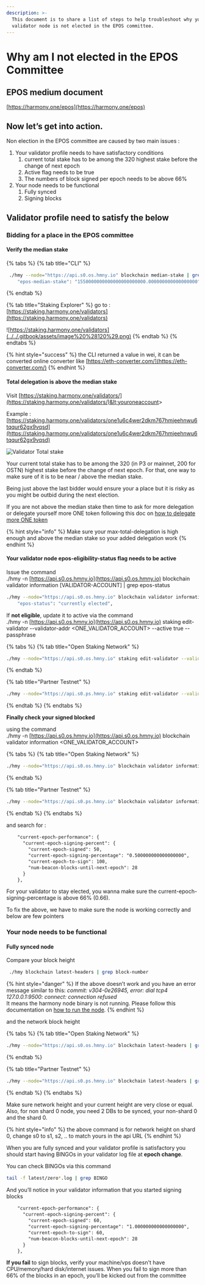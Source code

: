 ```yaml
---
description: >-
  This document is to share a list of steps to help troubleshoot why your
  validator node is not elected in the EPOS committee.
---
```


# Why am I not elected in the EPOS Committee

## EPOS medium document

[https://harmony.one/epos](https://harmony.one/epos)

## **Now let’s get into action.**

Non election in the EPOS committee are caused by two main issues :

1. Your validator profile needs to have satisfactory conditions
   1. current total stake has to be among the 320 highest stake before the change of next epoch
   2. Active flag needs to be true
   3. The numbers of block signed per epoch needs to be above 66%
2. Your node needs to be functional
   1. Fully synced
   2. Signing blocks

## **Validator profile need to satisfy the below**

### Bidding for a place in the EPOS committee

#### Verify the median stake

{% tabs %}
{% tab title="CLI" %}
```bash
 ./hmy --node="https://api.s0.os.hmny.io" blockchain median-stake | grep median
    "epos-median-stake": "1550000000000000000000000.000000000000000000",

```
{% endtab %}

{% tab title="Staking Explorer" %}
go to : [https://staking.harmony.one/validators](https://staking.harmony.one/validators)  


![https://staking.harmony.one/validators](../../.gitbook/assets/image%20%28120%29.png)
{% endtab %}
{% endtabs %}

{% hint style="success" %}
the CLI returned a value in wei, it can be converted online converter like [https://eth-converter.com/](https://eth-converter.com/)
{% endhint %}

#### Total delegation is above the median stake

Visit [https://staking.harmony.one/validators/](https://staking.harmony.one/validators/)&lt;youroneaccount&gt; 

Example : [https://staking.harmony.one/validators/one1u6c4wer2dkm767hmjeehnwu6tqqur62gx9vqsd](https://staking.harmony.one/validators/one1u6c4wer2dkm767hmjeehnwu6tqqur62gx9vqsd)

![Validator Total stake](https://lh4.googleusercontent.com/NLgZVG_11gM5bVMv-17Rwsjc8-TG7nTfXuDs6tdxtUbVFgtD0uNbx39GIDoGcUXEkJhmu9s2pDTBk88ZdrdVj_N5Lz_TVDHvivMBVOlrbwV1l2Kubs1NRTvnLMi5qXlCm79sP__k)

Your current total stake has to be among the 320 \(in P3 or mainnet, 200 for OSTN\) highest stake before the change of next epoch. For that, one way to make sure of it is to be near / above the median stake.

Being just above the last bidder would ensure your a place but it is risky as you might be outbid during the next election. 

If you are not above the median stake then time to ask for more delegation or delegate yourself more ONE token following this doc on [how to delegate more ONE token](https://docs.harmony.one/validators/validator/managing-your-validator/delegating-to-a-validator)

{% hint style="info" %}
Make sure your max-total-delegation is high enough and above the median stake so your added delegation work
{% endhint %}

#### **Your validator node** epos-eligibility-status **flag needs to be active**

Issue the command   
./hmy -n [https://api.s0.os.hmny.io](https://api.s0.os.hmny.io) blockchain validator information \[VALIDATOR-ACCOUNT\] \| grep epos-status

```bash
./hmy --node="https://api.s0.os.hmny.io" blockchain validator information  one1u6c4wer2dkm767hmjeehnwu6tqqur62gx9vqsd | grep epos-status
    "epos-status": "currently elected",      
```

If **not eligible**, update it to active via the command   
./hmy -n [https://api.s0.os.hmny.io](https://api.s0.os.hmny.io) staking edit-validator --validator-addr &lt;ONE\_VALIDATOR\_ACCOUNT&gt; --active true --passphrase

{% tabs %}
{% tab title="Open Staking Network" %}
```bash
./hmy --node="https://api.s0.os.hmny.io" staking edit-validator --validator-addr one1u6c4wer2dkm767hmjeehnwu6tqqur62gx9vqsd --active true --passphrase
```
{% endtab %}

{% tab title="Partner Testnet" %}
```bash
./hmy --node="https://api.s0.ps.hmny.io" staking edit-validator --validator-addr one1u6c4wer2dkm767hmjeehnwu6tqqur62gx9vqsd --active true --passphrase
```
{% endtab %}
{% endtabs %}

**Finally check your signed blocked**

using the command  
./hmy -n [https://api.s0.os.hmny.io](https://api.s0.os.hmny.io) blockchain validator information &lt;ONE\_VALIDATOR\_ACCOUNT&gt;

{% tabs %}
{% tab title="Open Staking Network" %}
```bash
./hmy --node="https://api.s0.os.hmny.io" blockchain validator information one1u6c4wer2dkm767hmjeehnwu6tqqur62gx9vqsd
```
{% endtab %}

{% tab title="Partner Testnet" %}
```bash
./hmy --node="https://api.s0.ps.hmny.io" blockchain validator information one1u6c4wer2dkm767hmjeehnwu6tqqur62gx9vqsd
```
{% endtab %}
{% endtabs %}

and search for :

```text
    "current-epoch-performance": {
      "current-epoch-signing-percent": {
        "current-epoch-signed": 50,
        "current-epoch-signing-percentage": "0.500000000000000000",
        "current-epoch-to-sign": 100,
        "num-beacon-blocks-until-next-epoch": 28
      }
    },

```

For your validator to stay elected, you wanna make sure the current-epoch-signing-percentage is above 66% \(0.66\). 

To fix the above, we have to make sure the node is working correctly and below are few pointers

### Your node needs to be functional

#### Fully synced node

Compare your block height

```bash
 ./hmy blockchain latest-headers | grep block-number
```

{% hint style="danger" %}
If the above doesn’t work and you have an error message similar to this: _commit: v304-0e26945, error: dial tcp4 127.0.0.1:9500: connect: connection refused_   
It means the harmony node binary is not running. Please follow this documentation on [how to run the node](https://docs.harmony.one/validators/validator/first-time-setup/download-node-script).
{% endhint %}

and the network block height

{% tabs %}
{% tab title="Open Staking Network" %}
```bash
./hmy --node="https://api.s0.os.hmny.io" blockchain latest-headers | grep blockNumber 
```
{% endtab %}

{% tab title="Partner Testnet" %}
```bash
./hmy --node="https://api.s0.ps.hmny.io" blockchain latest-headers | grep blockNumber 
```
{% endtab %}
{% endtabs %}

Make sure network height and your current height are very close or equal. Also, for non shard 0 node, you need 2 DBs to be synced, your non-shard 0 and the shard 0.

{% hint style="info" %}
the above command is for network height on shard 0, change s0 to s1, s2, .. to match yours in the api URL
{% endhint %}

When you are fully synced and your validator profile is satisfactory you should start having BINGOs in your validator log file at **epoch change**.

You can check BINGOs via this command

```bash
tail -f latest/zero*.log | grep BINGO
```

And you’ll notice in your validator information that you started signing blocks

```text
    "current-epoch-performance": {
      "current-epoch-signing-percent": {
        "current-epoch-signed": 60,
        "current-epoch-signing-percentage": "1.000000000000000000",
        "current-epoch-to-sign": 60,
        "num-beacon-blocks-until-next-epoch": 28
      }
    },
```

**If you fail** to sign blocks, verify your machine/vps doesn't have CPU/memory/hard disk/internet issues. When you fail to sign more than 66% of the blocks in an epoch, you’ll be kicked out from the committee

